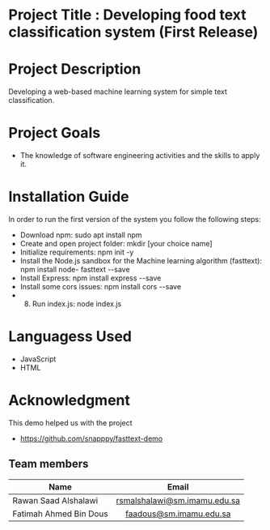 
# Project Title : Developing food text classification system (First Release)
# Project Description 
Developing a web-based machine learning system for simple text classification. 
# Project Goals 
* The knowledge of software engineering activities and the skills to apply it. 
# Installation Guide
In order to run the first version of the system you follow the following steps:
* 	Download npm: sudo apt install npm
* 	Create and open project folder: mkdir [your choice name]
* 	Initialize requirements: npm init -y 
* 	Install the Node.js sandbox for the Machine learning algorithm (fasttext): npm install node- fasttext --save
* 	Install Express: npm install express --save
* 	Install some cors issues: npm install cors --save
* 	8.	Run index.js: node index.js

# Languagess Used
* JavaScript
* HTML

# Acknowledgment
This demo helped us with the project
* https://github.com/snapppy/fasttext-demo

<h2 align="left">Team members</h2>

| Name        | Email           |
| ------------- |:-------------:|
| Rawan Saad Alshalawi  | rsmalshalawi@sm.imamu.edu.sa |
| Fatimah Ahmed Bin Dous | faadous@sm.imamu.edu.sa |


